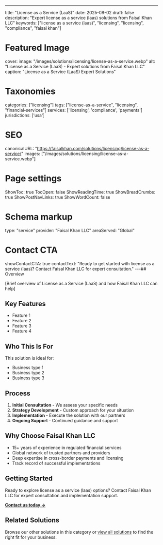 ---
title: "License as a Service (LaaS)"
date: 2025-08-02
draft: false
description: "Expert license as a service (laas) solutions from Faisal Khan LLC"
keywords: ["license as a service (laas)", "licensing", "licensing", "compliance", "faisal khan"]

# Featured Image
cover:
    image: "/images/solutions/licensing/license-as-a-service.webp"
    alt: "License as a Service (LaaS) - Expert solutions from Faisal Khan LLC"
    caption: "License as a Service (LaaS) Expert Solutions"

# Taxonomies
categories: ["licensing"]
tags: ["license-as-a-service", "licensing", "financial-services"]
services: ['licensing', 'compliance', 'payments']
jurisdictions: ['usa']

# SEO
canonicalURL: "https://faisalkhan.com/solutions/licensing/license-as-a-service/"
images: ["/images/solutions/licensing/license-as-a-service.webp"]

# Page settings
ShowToc: true
TocOpen: false
ShowReadingTime: true
ShowBreadCrumbs: true
ShowPostNavLinks: true
ShowWordCount: false

# Schema markup
type: "service"
provider: "Faisal Khan LLC"
areaServed: "Global"

# Contact CTA
showContactCTA: true
contactText: "Ready to get started with license as a service (laas)? Contact Faisal Khan LLC for expert consultation."
---## Overview

[Brief overview of License as a Service (LaaS) and how Faisal Khan LLC can help]

## Key Features

- Feature 1
- Feature 2  
- Feature 3
- Feature 4

## Who This Is For

This solution is ideal for:

- Business type 1
- Business type 2
- Business type 3

## Process

1. **Initial Consultation** - We assess your specific needs
2. **Strategy Development** - Custom approach for your situation  
3. **Implementation** - Execute the solution with our partners
4. **Ongoing Support** - Continued guidance and support

## Why Choose Faisal Khan LLC

- 15+ years of experience in regulated financial services
- Global network of trusted partners and providers
- Deep expertise in cross-border payments and licensing
- Track record of successful implementations

## Getting Started

Ready to explore license as a service (laas) options? Contact Faisal Khan LLC for expert consultation and implementation support.

**[Contact us today →](mailto:contact@faisalkhan.com)**

## Related Solutions

Browse our other solutions in this category or [view all solutions](/solutions/) to find the right fit for your business.
